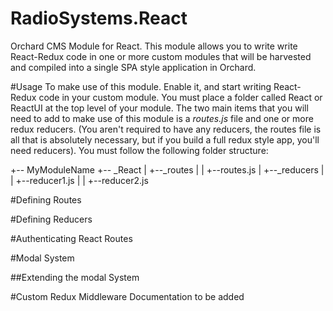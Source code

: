# RadioSystems.React
Orchard CMS Module for React. This module allows you to write write React-Redux code in one or more custom modules that will be harvested and compiled into a single SPA style application in Orchard.

#Usage
To make use of this module. Enable it, and start writing React-Redux code in your custom module. You must place a folder called React or ReactUI at the top level of your module. The two main items that you will
need to add to make use of this module is a *routes.js* file and one or more redux reducers. (You aren't required to have any reducers, the routes file is all that is absolutely necessary, but if you build a full redux style app, you'll need reducers).
You must follow the following folder structure:

+-- MyModuleName
+-- _React
|   +--_routes
|   |    +--routes.js
|   +--_reducers
|   |   +--reducer1.js
|   |   +--reducer2.js

#Defining Routes

#Defining Reducers

#Authenticating React Routes

#Modal System

##Extending the modal System

#Custom Redux Middleware
Documentation to be added